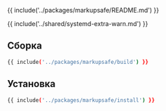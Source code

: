 {{ include('../packages/markupsafe/README.md') }}

{{ include('../shared/systemd-extra-warn.md') }}

## Сборка

```bash 
{{ include('../packages/markupsafe/build') }}
```

## Установка

```bash 
{{ include('../packages/markupsafe/install') }}
```


